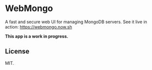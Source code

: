 # WebMongo

A fast and secure web UI for managing MongoDB servers. See it live in action: https://webmongo.now.sh

**This app is a work in progress.**

## License

MIT.
